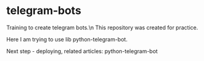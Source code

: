 # telegram-bots
Training to create telegram bots.\n
This repository was created for practice.

Here I am trying to use lib python-telegram-bot.

Next step - deploying, related articles: python-telegram-bot
